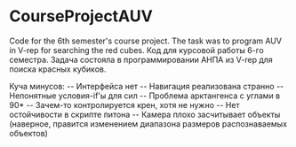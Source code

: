 # CourseProjectAUV
Code for the 6th semester's course project. The task was to program AUV in V-rep for searching the red cubes.
Код для курсовой работы 6-го семестра. Задача состояла в программировании АНПА из V-rep для поиска красных кубиков.

Куча минусов:
-- Интерфейса нет
-- Навигация реализована странно
	-- Непонятные условия-if'ы для сил
	-- Проблема арктангенса с углами в 90*
	-- Зачем-то контролируется крен, хотя не нужно
	-- Нет остойчивости в скрипте питона
-- Камера плохо засчитывает объекты (наверное, правится изменением диапазона размеров распознаваемых объектов)
